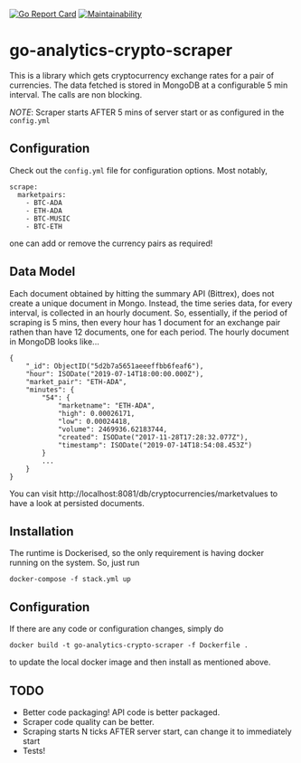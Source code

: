 [![Go Report Card](https://goreportcard.com/badge/github.com/steotia/go-analytics-crypto-scraper)](https://goreportcard.com/report/github.com/steotia/go-analytics-crypto-scraper) [![Maintainability](https://api.codeclimate.com/v1/badges/2735355a910e90726a53/maintainability)](https://codeclimate.com/github/steotia/go-analytics-crypto-scraper/maintainability)

# go-analytics-crypto-scraper

This is a library which gets cryptocurrency exchange rates for a pair of currencies. The data fetched is stored in MongoDB at a configurable 5 min interval. The calls are non blocking.

*NOTE*: Scraper starts AFTER 5 mins of server start or as configured in the `config.yml`

## Configuration

Check out the `config.yml` file for configuration options. Most notably,
```
scrape:
  marketpairs:
    - BTC-ADA
    - ETH-ADA
    - BTC-MUSIC
    - BTC-ETH
```
one can add or remove the currency pairs as required!

## Data Model
Each document obtained by hitting the summary API (Bittrex), does not create a unique document in Mongo. Instead, the time series data,
for every interval, is collected in an hourly document. So, essentially, if the period of scraping is 5 mins, 
then every hour has 1 document for an exchange pair rathen than have 12 documents, one for each period. The hourly document in MongoDB
looks like...
```
{
    "_id": ObjectID("5d2b7a5651aeeeffbb6feaf6"),
    "hour": ISODate("2019-07-14T18:00:00.000Z"),
    "market_pair": "ETH-ADA",
    "minutes": {
        "54": {
            "marketname": "ETH-ADA",
            "high": 0.00026171,
            "low": 0.00024418,
            "volume": 2469936.62183744,
            "created": ISODate("2017-11-28T17:28:32.077Z"),
            "timestamp": ISODate("2019-07-14T18:54:08.453Z")
        }
        ...
    }
}
```

You can visit http://localhost:8081/db/cryptocurrencies/marketvalues to have a look at persisted documents.

## Installation
The runtime is Dockerised, so the only requirement is having docker running on the system. So, just run

```docker-compose -f stack.yml up```

## Configuration
If there are any code or configuration changes, simply do 

```docker build -t go-analytics-crypto-scraper -f Dockerfile .``` 

to update the local docker image and then install as mentioned above.

## TODO
- Better code packaging! API code is better packaged.
- Scraper code quality can be better.
- Scraping starts N ticks AFTER server start, can change it to immediately start
- Tests!

